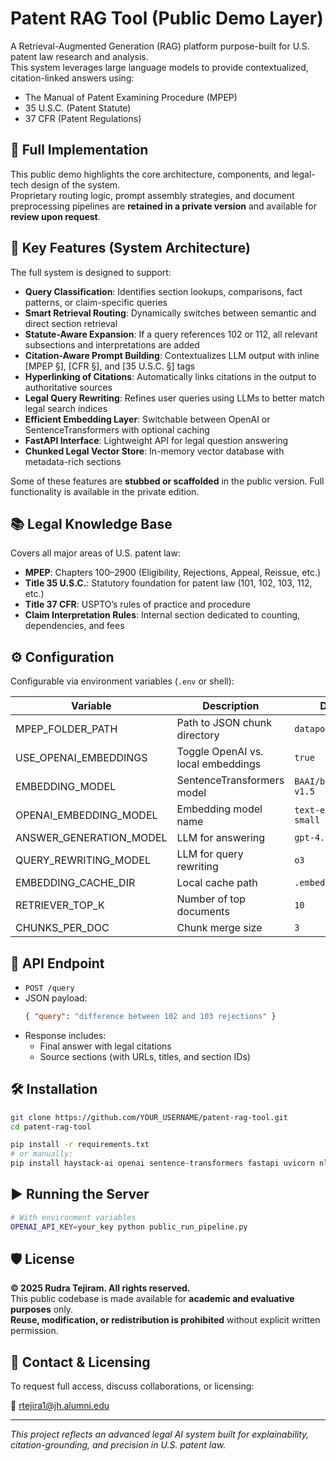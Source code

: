 # Patent RAG Tool (Public Demo Layer)

A Retrieval-Augmented Generation (RAG) platform purpose-built for U.S. patent law research and analysis.  
This system leverages large language models to provide contextualized, citation-linked answers using:

- The Manual of Patent Examining Procedure (MPEP)
- 35 U.S.C. (Patent Statute)
- 37 CFR (Patent Regulations)

## 🔐 Full Implementation

This public demo highlights the core architecture, components, and legal-tech design of the system.  
Proprietary routing logic, prompt assembly strategies, and document preprocessing pipelines are **retained in a private version** and available for **review upon request**.

## 🚀 Key Features (System Architecture)

The full system is designed to support:

- **Query Classification**: Identifies section lookups, comparisons, fact patterns, or claim-specific queries
- **Smart Retrieval Routing**: Dynamically switches between semantic and direct section retrieval
- **Statute-Aware Expansion**: If a query references 102 or 112, all relevant subsections and interpretations are added
- **Citation-Aware Prompt Building**: Contextualizes LLM output with inline [MPEP §], [CFR §], and [35 U.S.C. §] tags
- **Hyperlinking of Citations**: Automatically links citations in the output to authoritative sources
- **Legal Query Rewriting**: Refines user queries using LLMs to better match legal search indices
- **Efficient Embedding Layer**: Switchable between OpenAI or SentenceTransformers with optional caching
- **FastAPI Interface**: Lightweight API for legal question answering
- **Chunked Legal Vector Store**: In-memory vector database with metadata-rich sections

Some of these features are **stubbed or scaffolded** in the public version. Full functionality is available in the private edition.

## 📚 Legal Knowledge Base

Covers all major areas of U.S. patent law:

- **MPEP**: Chapters 100–2900 (Eligibility, Rejections, Appeal, Reissue, etc.)
- **Title 35 U.S.C.**: Statutory foundation for patent law (101, 102, 103, 112, etc.)
- **Title 37 CFR**: USPTO’s rules of practice and procedure
- **Claim Interpretation Rules**: Internal section dedicated to counting, dependencies, and fees

## ⚙️ Configuration

Configurable via environment variables (`.env` or shell):

| Variable | Description | Default |
|----------|-------------|---------|
| MPEP_FOLDER_PATH | Path to JSON chunk directory | `datapool/` |
| USE_OPENAI_EMBEDDINGS | Toggle OpenAI vs. local embeddings | `true` |
| EMBEDDING_MODEL | SentenceTransformers model | `BAAI/bge-base-en-v1.5` |
| OPENAI_EMBEDDING_MODEL | Embedding model name | `text-embedding-3-small` |
| ANSWER_GENERATION_MODEL | LLM for answering | `gpt-4.1` |
| QUERY_REWRITING_MODEL | LLM for query rewriting | `o3` |
| EMBEDDING_CACHE_DIR | Local cache path | `.embedding_cache/` |
| RETRIEVER_TOP_K | Number of top documents | `10` |
| CHUNKS_PER_DOC | Chunk merge size | `3` |

## 🧪 API Endpoint

- `POST /query`
- JSON payload:  
  ```json
  { "query": "difference between 102 and 103 rejections" }
  ```
- Response includes:  
  - Final answer with legal citations  
  - Source sections (with URLs, titles, and section IDs)

## 🛠️ Installation

```bash
git clone https://github.com/YOUR_USERNAME/patent-rag-tool.git
cd patent-rag-tool

pip install -r requirements.txt
# or manually:
pip install haystack-ai openai sentence-transformers fastapi uvicorn nltk bs4
```

## ▶️ Running the Server

```bash
# With environment variables
OPENAI_API_KEY=your_key python public_run_pipeline.py
```

## 🛡 License

**© 2025 Rudra Tejiram. All rights reserved.**  
This public codebase is made available for **academic and evaluative purposes** only.  
**Reuse, modification, or redistribution is prohibited** without explicit written permission.

## 🤝 Contact & Licensing

To request full access, discuss collaborations, or licensing:

📧 rtejira1@jh.alumni.edu

---

*This project reflects an advanced legal AI system built for explainability, citation-grounding, and precision in U.S. patent law.*
